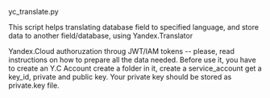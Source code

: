 yc_translate.py

This script helps translating database field to specified language, and store data to another 
field/database, using Yandex.Translator

Yandex.Cloud authoruzation throug JWT/IAM tokens -- please, read instructions on how to 
prepare all the data needed.
Before use it, you have to create an Y.C Account create a folder in it, create a service_account
get a key_id, private and public key. Your private key should be stored as private.key file.



